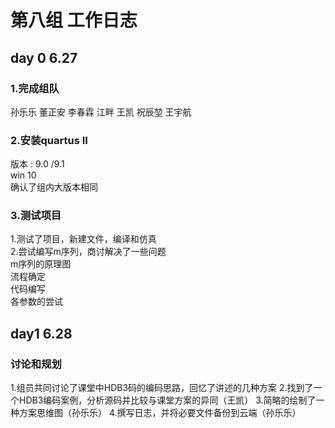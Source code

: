 # 第八组 工作日志

## day 0 6.27

### 1.完成组队
孙乐乐 
董正安 
李春霖 
江畔 
王凯 
祝辰堃
王宇航 
### 2.安装quartus II
版本 : 9.0 /9.1<br>
win 10<br>
确认了组内大版本相同<br>
### 3.测试项目
1.测试了项目，新建文件，编译和仿真<br>
2.尝试编写m序列，商讨解决了一些问题<br>
m序列的原理图<br>
流程确定<br>
代码编写<br>
各参数的尝试<br>
## day1 6.28

### 讨论和规划

1.组员共同讨论了课堂中HDB3码的编码思路，回忆了讲述的几种方案
2.找到了一个HDB3编码案例，分析源码并比较与课堂方案的异同（王凯）
3.简略的绘制了一种方案思维图（孙乐乐）
4.撰写日志，并将必要文件备份到云端（孙乐乐）








